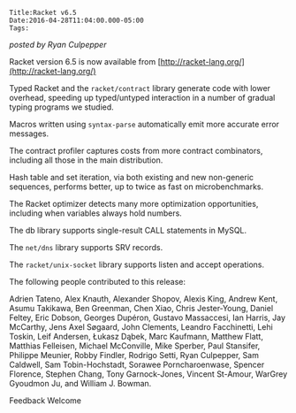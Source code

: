 
    Title:Racket v6.5
    Date:2016-04-28T11:04:00.000-05:00
    Tags:

*posted by Ryan Culpepper*

Racket version 6.5 is now available from [http://racket-lang.org/](http://racket-lang.org/)

Typed Racket and the `racket/contract` library generate code with lower overhead, speeding up typed/untyped interaction in a number of gradual typing programs we studied.

Macros written using `syntax-parse` automatically emit more accurate error messages.

The contract profiler captures costs from more contract combinators, including all those in the main distribution.

Hash table and set iteration, via both existing and new non-generic sequences, performs better, up to twice as fast on microbenchmarks.

The Racket optimizer detects many more optimization opportunities, including when variables always hold numbers.

The db library supports single-result CALL statements in MySQL.

The `net/dns` library supports SRV records.

The `racket/unix-socket` library supports listen and accept operations.

The following people contributed to this release:

Adrien Tateno, Alex Knauth, Alexander Shopov, Alexis King, Andrew Kent, Asumu Takikawa, Ben Greenman, Chen Xiao, Chris Jester-Young, Daniel Feltey, Eric Dobson, Georges Dupéron, Gustavo Massaccesi, Ian Harris, Jay McCarthy, Jens Axel Søgaard, John Clements, Leandro Facchinetti, Lehi Toskin, Leif Andersen, Łukasz Dąbek, Marc Kaufmann, Matthew Flatt, Matthias Felleisen, Michael McConville, Mike Sperber, Paul Stansifer, Philippe Meunier, Robby Findler, Rodrigo Setti, Ryan Culpepper, Sam Caldwell, Sam Tobin-Hochstadt, Sorawee Porncharoenwase, Spencer Florence, Stephen Chang, Tony Garnock-Jones, Vincent St-Amour, WarGrey Gyoudmon Ju, and William J. Bowman.

Feedback Welcome

<!-- more -->

